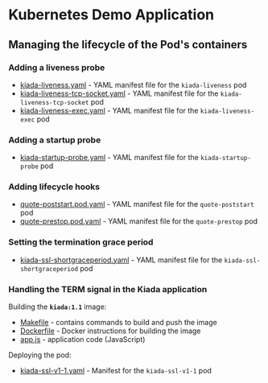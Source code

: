 # Kubernetes Demo Application

## Managing the lifecycle of the Pod's containers


### Adding a liveness probe
- [kiada-liveness.yaml](kiada-liveness.yaml) - YAML manifest file for the `kiada-liveness` pod
- [kiada-liveness-tcp-socket.yaml](kiada-liveness-tcp-socket.yaml) - YAML manifest file for the `kiada-liveness-tcp-socket` pod
- [kiada-liveness-exec.yaml](kiada-liveness-exec.yaml) - YAML manifest file for the `kiada-liveness-exec` pod

### Adding a startup probe
- [kiada-startup-probe.yaml](kiada-startup-probe.yaml) - YAML manifest file for the `kiada-startup-probe` pod

### Adding lifecycle hooks
- [quote-poststart.pod.yaml](quote-poststart.pod.yaml) - YAML manifest file for the `quote-poststart` pod
- [quote-prestop.pod.yaml](quote-prestop.pod.yaml) - YAML manifest file for the `quote-prestop` pod

### Setting the termination grace period
- [kiada-ssl-shortgraceperiod.yaml](kiada-ssl-shortgraceperiod.yaml) - YAML manifest file for the `kiada-ssl-shortgraceperiod` pod

### Handling the TERM signal in the Kiada application
Building the **`kiada:1.1`** image:
- [Makefile](kiada-0.3-image/Makefile) - contains commands to build and push the image
- [Dockerfile](kiada-0.3-image/Dockerfile) - Docker instructions for building the image
- [app.js](kiada-0.3-image/app.js) - application code (JavaScript)

Deploying the pod:
- [kiada-ssl-v1-1.yaml](kiada-ssl-v1-1.yaml) - Manifest for the `kiada-ssl-v1-1` pod
